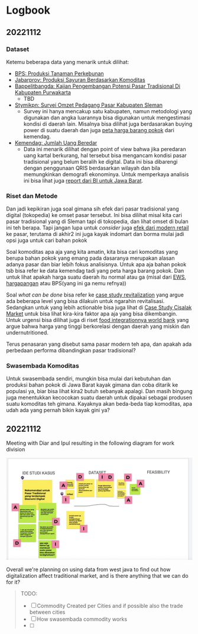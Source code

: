 # Logbook

## 20221112

### Dataset 

Ketemu beberapa data yang menarik untuk dilihat:
- [BPS: Produksi Tanaman Perkebunan](https://jabar.bps.go.id/indicator/163/312/1/produksi-tanaman-perkebunan.html)
- [Jabarprov: Produksi Sayuran Berdasarkan Komoditas](https://opendata.jabarprov.go.id/id/dataset/produksi-sayuran-berdasarkan-komoditas-di-jawa-barat)
- [Bappelitbangda: Kajian Pengembangan Potensi Pasar Tradisional Di Kabupaten Purwakarta](https://bappelitbangda.purwakartakab.go.id/assets/upload/kajian/d4e93a67281409e2bcad7b62364ca810.pdf)
  - TBD
- [Stymikpn: Survei Omzet Pedagang Pasar Kabupaten Sleman](http://stimykpn.ac.id/storage/penelitian/penelitian-1615798497.pdf)
  - Survey ini hanya mencakup satu kabupaten, namun metodologi yang digunakan dan angka luarannya bisa digunakan untuk mengestimasi kondisi di daerah lain. Misalnya bisa dilihat juga berdasarakan buying power di suatu daerah dan juga [peta harga barang pokok](https://satudata.kemendag.go.id/data-informasi/harga-komoditas/peta-harga-barang-pokok) dari kemendag.
- [Kemendag: Jumlah Uang Beredar](https://satudata.kemendag.go.id/data-informasi/perdagangan-dalam-negeri/jumlah-uang-beredar)
  - Data ini menarik dilihat dengan point of view bahwa jika peredaran uang kartal berkurang, hal tersebut bisa mengancam kondisi pasar tradisional yang belum beralih ke digital. Data ini bisa dibarengi dengan penggunaan QRIS berdasarkan wilayah dan bila memungkinkan demografi ekonominya. Untuk memperkaya analisis ini bisa lihat juga [report dari BI untuk Jawa Barat](https://www.bi.go.id/id/publikasi/laporan/lpp/Documents/Laporan-Perekonomian-Provinsi-Jawa-Barat-Agustus-2021.pdf).

### Riset dan Metode

Dan jadi kepikiran juga soal gimana sih efek dari pasar tradisional yang digital (tokopedia) ke omset pasar tersebut. Ini bisa dilihat misal kita cari pasar tradisional yang di Sleman tapi di tokopedia, dan lihat omset di bulan ini teh berapa. Tapi jangan lupa untuk *consider* juga [efek dari modern retail](https://papers.ssrn.com/sol3/papers.cfm?abstract_id=2345170) ke pasar, terutama di akhir2 ini juga kayak indomart dan borma mulai jadi opsi juga untuk cari bahan pokok

Soal komoditas apa aja yang kita amatin, kita bisa cari komoditas yang berupa bahan pokok yang emang pada dasaranya merupakan alasan adanya pasar dan biar lebih fokus analisisnya. Untuk apa aja bahan pokok tsb bisa refer ke data kemendag tadi yang peta harga barang pokok. Dan untuk lihat apakah harga suatu daerah itu normal atau ga (misal dari [EWS](https://ews.kemendag.go.id/), [hargapangan](https://hargapangan.id/tabel-harga/pasar-tradisional/komoditas) atau BPS(yang ini ga nemu refnya))

Soal *what can be done* bisa refer ke [case study revitalization](http://eprints.undip.ac.id/63570/1/s35.compressed.pdf) yang argue ada beberapa level yang bisa dilakuin untuk ngarahin revitalisasi. Sedangkan untuk yang lebih actionable bisa juga lihat di [Case Study Cisalak Market](http://www.internationaljournalcorner.com/index.php/theijbm/article/view/151283/105476) untuk bisa lihat kira-kira faktor apa aja yang bisa dikembangin. Untuk urgensi bisa dilihat juga di riset [food integrationnya world bank](https://documents1.worldbank.org/curated/en/571211554282494629/pdf/Food-Market-Integration-and-Price-Differential-Across-Provinces-in-Indonesia.pdf) yang argue bahwa harga yang tinggi berkorelasi dengan daerah yang miskin dan undernutritioned. 

Terus penasaran yang disebut sama pasar modern teh apa, dan apakah ada perbedaan performa dibandingkan pasar tradisional?

### Swasembada Komoditas

Untuk swasembada sendiri, mungkin bisa mulai dari kebutuhan dan produksi bahan pokok di Jawa Barat kayak gimana dan coba ditarik ke populasi ya, biar bisa lihat kira2 butuh sebanyak apalagi. Dan masih bingung juga menentukkan kecocokan suatu daerah untuk dipakai sebagai produsen suatu komoditas teh gimana. Kayaknya akan beda-beda tiap komoditas, apa udah ada yang pernah bikin kayak gini ya?

### 

## 20221112

Meeting with Diar and Ipul resulting in the following diagram for work division

![pembagian tugas](res/20221112-DataCollection.jpeg)

Overall we're planning on using data from west java to find out how digitalization affect traditional market, and is there anything that we can do for it?

> TODO:
> - [ ] Commodity Created per Cities and if possible also the trade between cities
> - [ ] How swasembada commodity works
> - [ ] 